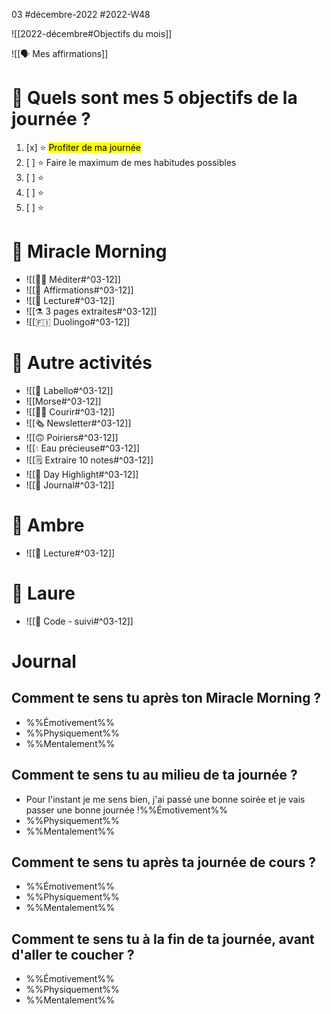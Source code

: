 03 #décembre-2022 #2022-W48

![[2022-décembre#Objectifs du mois]]

![[🗣️ Mes affirmations]]
# 🎯 Quels sont mes 5 objectifs de la journée ?
1. [x] ⭐ <mark class="hltr-default">Profiter de ma journée</mark>
2. [ ] ⭐ Faire le maximum de mes habitudes possibles
3. [ ] ⭐ 
4. [ ] ⭐ 
5. [ ] ⭐ 

# 🌅 Miracle Morning
- ![[🧘‍♂️ Méditer#^03-12]]
- ![[💬 Affirmations#^03-12]]
- ![[📗 Lecture#^03-12]]
- ![[⚗️ 3 pages extraites#^03-12]]
- ![[🇫🇮 Duolingo#^03-12]]
# 🔁 Autre activités
- ![[💄 Labello#^03-12]]
- ![[Morse#^03-12]]
- ![[🏃‍♂️ Courir#^03-12]]
- ![[🗞️ Newsletter#^03-12]]
- ![[🙃 Poiriers#^03-12]]
- ![[💧 Eau précieuse#^03-12]]
- ![[🗒️ Extraire 10 notes#^03-12]]
- ![[🔆 Day Highlight#^03-12]]
- ![[📅 Journal#^03-12]]
# 💞 Ambre
- ![[📖 Lecture#^03-12]]
# 🚨 Laure
- ![[🚨 Code - suivi#^03-12]]

# Journal
## Comment te sens tu après ton Miracle Morning ?
- %%Émotivement%%
- %%Physiquement%%
- %%Mentalement%%
## Comment te sens tu au milieu de ta journée ?
- Pour l'instant je me sens bien, j'ai passé une bonne soirée et je vais passer une bonne journée !%%Émotivement%%
- %%Physiquement%%
- %%Mentalement%%
## Comment te sens tu après ta journée de cours ?
- %%Émotivement%%
- %%Physiquement%%
- %%Mentalement%%
## Comment te sens tu à la fin de ta journée, avant d'aller te coucher ?
- %%Émotivement%%
- %%Physiquement%%
- %%Mentalement%%
